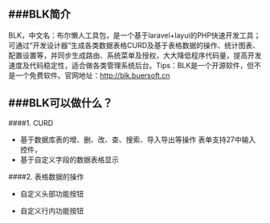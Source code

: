 

###BLK简介
------------
BLK，中文名：布尔懒人工具包，是一个基于laravel+layui的PHP快速开发工具；可通过“开发设计器”生成各类数据表格CURD及基于表格数据的操作、统计图表、配置设置等，并同步生成路由、系统菜单及授权，大大降低程序代码量，提高开发速度及代码稳定性，适合做各类管理系统后台。Tips：BLK是一个开源软件，但不是一个免费软件。官网地址：http://blk.buersoft.cn

###BLK可以做什么？
------------
####1. CURD

- 基于数据库表的增、删、改、查、搜索、导入导出等操作
     表单支持27中输入控件，
- 基于自定义字段的数据表格显示

####2. 表格数据的操作

- 自定义头部功能按钮
     
- 自定义行内功能按钮



